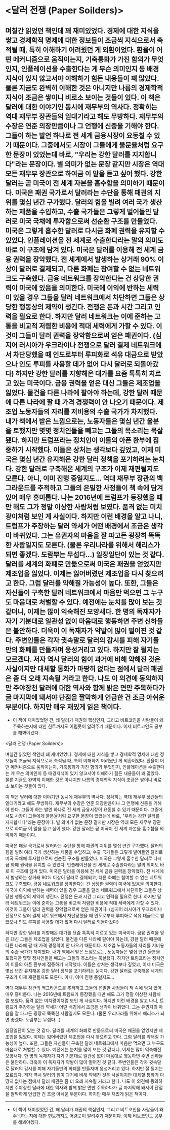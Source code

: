 # <달러 전쟁 (Paper Soilders)>

며칠간 읽었던 책인데 꽤 재미있었다. 경제에 대한 지식을 쌓고 경제학적 명제에 대한 정보들이 조금씩 지식으로서 축적될 때, 특히 이해하기 어려웠던 게 외환이었다. 환율이 어떤 메커니즘으로 움직이는지, 기축통화가 가진 함의가 무엇인지, 인플레이션을 수출한다는 게 무슨 의미인지 등 배경지식이 있지 않고서야 이해하기 힘든 내용들이 꽤 많았다. 물론 지금도 완벽히 이해한 것은 아니지만 나름의 경제학적 지식이 조금은 쌓이니 비로소 보이는 것들이 있다.
이 책은 달러에 대한 이야기인 동시에 재무부의 역사다. 정확히는 역대 재무부 장관들의 일대기라고 해도 무방하다. 재무부의 수장은 연준 의장만큼이나 그 언행에 신중을 기해야 한다. 그들이 하는 발언 하나로 전 세계 금융시장이 요동칠 수 있기 때문이다. 그중에서도 시장이 그들에게 불문율처럼 요구한 문장이 있었는데 바로, "우리는 강한 달러를 지지합니다"라는 문장이다. 별 의미가 없는 문장 같지만 시장은 역대 모든 재무부 장관으로 하여금 이 말을 듣고 싶어 했다. 강한 달러는 곧 미국이 전 세계 자본을 흡수함을 의미하기 때문이다.
미국은 패권 국가로서 달러라는 수단을 통해 패권의 지위를 몇십 년간 구가했다. 달러의 힘을 빌려 여러 국가 생산하는 제품을 수입하고, 수출 국가들은 그렇게 벌어들인 달러로 미국 국채에 투자함으로써 선순환 구조를 만들었다. 미국은 그렇게 흡수한 달러로 다시금 화폐 권력을 유지할 수 있었다. 인플레이션을 전 세계로 수출한다라는 말의 의미도 바로 이 구조에 담겨 있다. 미국은 달러를 이용해 전 세계 금융 권력을 장악했다. 전 세계에서 발생하는 상거래 90% 이상이 달러로 결제되고, 다른 화폐는 참여할 수 없는 네트워크도 구축했다. 금융 네트워크를 장악한다는 건 상당한 권력이 미국에 있음을 의미한다. 미국에 이익에 반하는 세력이 있을 경우 그들을 달러 네트워크에서 차단하면 그들은 상당한 행동상의 제약이 생긴다. 전쟁은 돈과 시간 그리고 인력을 필요로 한다. 하지만 달러 네트워크는 이에 준하는 고통을 비교적 저렴한 비용에 적대 세력에게 가할 수 있다. 이것이 그들이 달러 권력을 장악함으로써 얻은 패권이다. (심지어 러시아가 우크라이나 전쟁으로 달러 결제 네트워크에서 차단당했을 때 인도로부터 루피화로 석유 대금으로 받았으나 인도 루피를 사용할 데가 없어 다시 달러로 되돌아갔다)
하지만 강한 달러를 지향해온 대가를 요즘 톡톡히 치르고 있는 미국이다. 금융 권력을 얻은 대신 그들은 제조업을 잃었다. 물건을 다른 나라에 팔아야 하는데, 강한 달러 때문에 다른 나라에 팔 때 가격 경쟁력이 안 나오기 때문이다. 제조업 노동자들의 자리를 저비용의 수출 국가가 차지했다. 내가 책에서 받은 느낌으로는, 노동자들은 몇십 년간 울분을 토했지만 몇몇 정치인들을 빼고는 그들의 목소리는 묵살됐다. 하지만 트럼프라는 정치인이 이들의 아픈 환부에 집중하기 시작했다. 이들은 상처는 생각보다 깊었고, 이제 미국은 몇십 년간 유지해온 강한 달러 정책을 포기하려는 눈치다. 강한 달러로 구축해온 세계의 구조가 이제 재편될지도 모른다. 아니, 이미 진행 중일지도...
역대 재무부 장관의 백그라운드를 추적하고 그들의 은밀한 사정들이 책 속에 담겨 있어 매우 흥미롭다. 나는 2016년에 트럼프가 등장했을 때만 해도 그가 정말 이상한 사람처럼 보였다. 품격 없는 미치광이처럼 보인 게 사실이다. 하지만 이런 배경을 알고 나니, 트럼프가 주장하는 달러 약세가 어떤 배경에서 조금은 생각이 바뀌었다. 그는 유권자의 마음을 잘 파고든 굉장히 똑똑한 사람일지도 모른다. (물론 우리나라를 위해서 해리스가 되면 좋겠다. 도람뿌는 무섭다...)
일장일단이 있는 것 같다. 달러를 세계의 화폐로 만듦으로써 미국은 패권을 얻었지만 제조업을 잃었다. 이제는 잃어버렸던 제조업을 다시 찾으려고 한다. 그럼 달러를 약해질 가능성이 높다. 또한, 그들은 자신들이 구축한 달러 네트워크에서 마음만 먹으면 그 누구도 마음대로 처벌할 수 있다. 예전에는 눈치를 많이 보는 것 같더니, 이제는 많이 익숙해진 모양새다. 한 명의 독재자가 자기 기분대로 일관성 없이 마음대로 행동하면 주변 신하들은 불안하다. 더욱이 이 독재자가 약발이 많이 떨어진 것 같다. 주변인들은 각자 귓속말로 달러의 감시를 피해 자기들만의 화폐를 만들자며 웅성거리고 있다. 하지만 잘 될지는 모르겠다. 저자 역시 달러의 힘이 과거에 비해 약해진 것은 사실이지만 대체할 통화가 마땅히 없다는 점에서 달러 패권은 좀 더 오래 지속될 거라고 한다. 나도 이 의견에 동의하지만 주야장천 달러에 대한 역사와 함께 밝은 면만 주목하다가 글 마지막에 돼서야 단점을 짤막하게 언급한 건 조금 아쉬운 부분이다. 하지만 매우 재밌게 읽은 책이다.
---
+ 이 책이 재미있었던 건, 왜 달러가 패권의 핵심인지, 그리고 비트코인을 사람들이 왜 주목하는지에 대한 힌트까지도 어렴풋이 알려주기 때문이다. 이제 비트코인도 공부를 해봐야겠다.

<달러 전쟁 (Paper Soilders)>

며칠간 읽었던 책인데 꽤 재미있었다. 경제에 대한 지식을 쌓고 경제학적 명제에 대한 정보들이 조금씩 지식으로서 축적될 때, 특히 이해하기 어려웠던 게 외환이었다. 환율이 어떤 메커니즘으로 움직이는지, 기축통화가 가진 함의가 무엇인지, 인플레이션을 수출한다는 게 무슨 의미인지 등 배경지식이 있지 않고서야 이해하기 힘든 내용들이 꽤 많았다. 물론 지금도 완벽히 이해한 것은 아니지만 나름의 경제학적 지식이 조금은 쌓이니 비로소 보이는 것들이 있다.

이 책은 달러에 대한 이야기인 동시에 재무부의 역사다. 정확히는 역대 재무부 장관들의 일대기라고 해도 무방하다. 재무부의 수장은 연준 의장만큼이나 그 언행에 신중을 기해야 한다. 그들이 하는 발언 하나로 전 세계 금융시장이 요동칠 수 있기 때문이다. 그중에서도 시장이 그들에게 불문율처럼 요구한 문장이 있었는데 바로, "우리는 강한 달러를 지지합니다"라는 문장이다. 별 의미가 없는 문장 같지만 시장은 역대 모든 재무부 장관으로 하여금 이 말을 듣고 싶어 했다. 강한 달러는 곧 미국이 전 세계 자본을 흡수함을 의미하기 때문이다.

미국은 패권 국가로서 달러라는 수단을 통해 패권의 지위를 몇십 년간 구가했다. 달러의 힘을 빌려 여러 국가 생산하는 제품을 수입하고, 수출 국가들은 그렇게 벌어들인 달러로 미국 국채에 투자함으로써 선순환 구조를 만들었다. 미국은 그렇게 흡수한 달러로 다시금 화폐 권력을 유지할 수 있었다. 인플레이션을 전 세계로 수출한다라는 말의 의미도 바로 이 구조에 담겨 있다. 미국은 달러를 이용해 전 세계 금융 권력을 장악했다. 전 세계에서 발생하는 상거래 90% 이상이 달러로 결제되고, 다른 화폐는 참여할 수 없는 네트워크도 구축했다. 금융 네트워크를 장악한다는 건 상당한 권력이 미국에 있음을 의미한다. 미국에 이익에 반하는 세력이 있을 경우 그들을 달러 네트워크에서 차단하면 그들은 상당한 행동상의 제약이 생긴다. 전쟁은 돈과 시간 그리고 인력을 필요로 한다. 하지만 달러 네트워크는 이에 준하는 고통을 비교적 저렴한 비용에 적대 세력에게 가할 수 있다. 이것이 그들이 달러 권력을 장악함으로써 얻은 패권이다. (심지어 러시아가 우크라이나 전쟁으로 달러 결제 네트워크에서 차단당했을 때 인도로부터 루피화로 석유 대금으로 받았으나 인도 루피를 사용할 데가 없어 다시 달러로 되돌아갔다)

하지만 강한 달러를 지향해온 대가를 요즘 톡톡히 치르고 있는 미국이다. 금융 권력을 얻은 대신 그들은 제조업을 잃었다. 물건을 다른 나라에 팔아야 하는데, 강한 달러 때문에 다른 나라에 팔 때 가격 경쟁력이 안 나오기 때문이다. 제조업 노동자들의 자리를 저비용의 수출 국가가 차지했다. 내가 책에서 받은 느낌으로는, 노동자들은 몇십 년간 울분을 토했지만 몇몇 정치인들을 빼고는 그들의 목소리는 묵살됐다. 하지만 트럼프라는 정치인이 이들의 아픈 환부에 집중하기 시작했다. 이들은 상처는 생각보다 깊었고, 이제 미국은 몇십 년간 유지해온 강한 달러 정책을 포기하려는 눈치다. 강한 달러로 구축해온 세계의 구조가 이제 재편될지도 모른다. 아니, 이미 진행 중일지도...

역대 재무부 장관의 백그라운드를 추적하고 그들의 은밀한 사정들이 책 속에 담겨 있어 매우 흥미롭다. 나는 2016년에 트럼프가 등장했을 때만 해도 그가 정말 이상한 사람처럼 보였다. 품격 없는 미치광이처럼 보인 게 사실이다. 하지만 이런 배경을 알고 나니, 트럼프가 주장하는 달러 약세가 어떤 배경에서 조금은 생각이 바뀌었다. 그는 유권자의 마음을 잘 파고든 굉장히 똑똑한 사람일지도 모른다. (물론 우리나라를 위해서 해리스가 되면 좋겠다. 도람뿌는 무섭다...)

일장일단이 있는 것 같다. 달러를 세계의 화폐로 만듦으로써 미국은 패권을 얻었지만 제조업을 잃었다. 이제는 잃어버렸던 제조업을 다시 찾으려고 한다. 그럼 달러를 약해질 가능성이 높다. 또한, 그들은 자신들이 구축한 달러 네트워크에서 마음만 먹으면 그 누구도 마음대로 처벌할 수 있다. 예전에는 눈치를 많이 보는 것 같더니, 이제는 많이 익숙해진 모양새다. 한 명의 독재자가 자기 기분대로 일관성 없이 마음대로 행동하면 주변 신하들은 불안하다. 더욱이 이 독재자가 약발이 많이 떨어진 것 같다. 주변인들은 각자 귓속말로 달러의 감시를 피해 자기들만의 화폐를 만들자며 웅성거리고 있다. 하지만 잘 될지는 모르겠다. 저자 역시 달러의 힘이 과거에 비해 약해진 것은 사실이지만 대체할 통화가 마땅히 없다는 점에서 달러 패권은 좀 더 오래 지속될 거라고 한다. 나도 이 의견에 동의하지만 주야장천 달러에 대한 역사와 함께 밝은 면만 주목하다가 글 마지막에 돼서야 단점을 짤막하게 언급한 건 조금 아쉬운 부분이다. 하지만 매우 재밌게 읽은 책이다.

---

+ 이 책이 재미있었던 건, 왜 달러가 패권의 핵심인지, 그리고 비트코인을 사람들이 왜 주목하는지에 대한 힌트까지도 어렴풋이 알려주기 때문이다. 이제 비트코인도 공부를 해봐야겠다.

